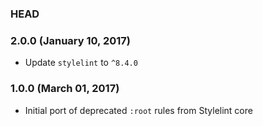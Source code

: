 ### HEAD

### 2.0.0 (January 10, 2017)

* Update `stylelint` to `^8.4.0`

### 1.0.0 (March 01, 2017)

* Initial port of deprecated `:root` rules from Stylelint core
